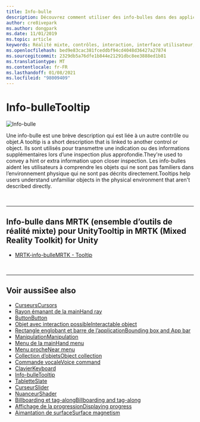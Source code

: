 ```yaml
---
title: Info-bulle
description: Découvrez comment utiliser des info-bulles dans des applications de réalité mixte, qui sont des descriptions courtes qui sont liées à un autre contrôle ou objet.
author: cre8ivepark
ms.author: dongpark
ms.date: 11/01/2019
ms.topic: article
keywords: Réalité mixte, contrôles, interaction, interface utilisateur, expérience utilisateur, casque de réalité mixte, casque de réalité mixte, casque de réalité virtuelle, HoloLens, info-bulle, MRTK, boîte à outils de réalité mixte
ms.openlocfilehash: bed9e83cac381fceddbf94cd4048d36427a27874
ms.sourcegitcommit: 2329db5a76dfe1b844e21291dbc8ee3888ed1b81
ms.translationtype: MT
ms.contentlocale: fr-FR
ms.lasthandoff: 01/08/2021
ms.locfileid: "98009409"
---
```

# <a name="tooltip"></a><span data-ttu-id="7e046-104">Info-bulle</span><span class="sxs-lookup"><span data-stu-id="7e046-104">Tooltip</span></span>

![Info-bulle](images/UX_Hero_Tooltip.jpg)

<span data-ttu-id="7e046-106">Une info-bulle est une brève description qui est liée à un autre contrôle ou objet.</span><span class="sxs-lookup"><span data-stu-id="7e046-106">A tooltip is a short description that is linked to another control or object.</span></span> <span data-ttu-id="7e046-107">Ils sont utilisés pour transmettre une indication ou des informations supplémentaires lors d’une inspection plus approfondie.</span><span class="sxs-lookup"><span data-stu-id="7e046-107">They're used to convey a hint or extra information upon closer inspection.</span></span> <span data-ttu-id="7e046-108">Les info-bulles aident les utilisateurs à comprendre les objets qui ne sont pas familiers dans l’environnement physique qui ne sont pas décrits directement.</span><span class="sxs-lookup"><span data-stu-id="7e046-108">Tooltips help users understand unfamiliar objects in the physical environment that aren't described directly.</span></span> 

<br>

---

## <a name="tooltip-in-mrtk-mixed-reality-toolkit-for-unity"></a><span data-ttu-id="7e046-109">Info-bulle dans MRTK (ensemble d’outils de réalité mixte) pour Unity</span><span class="sxs-lookup"><span data-stu-id="7e046-109">Tooltip in MRTK (Mixed Reality Toolkit) for Unity</span></span>

* [<span data-ttu-id="7e046-110">MRTK-info-bulle</span><span class="sxs-lookup"><span data-stu-id="7e046-110">MRTK - Tooltip</span></span>](https://microsoft.github.io/MixedRealityToolkit-Unity/Documentation/README_Tooltip.html)

<br>

---

## <a name="see-also"></a><span data-ttu-id="7e046-111">Voir aussi</span><span class="sxs-lookup"><span data-stu-id="7e046-111">See also</span></span>

* [<span data-ttu-id="7e046-112">Curseurs</span><span class="sxs-lookup"><span data-stu-id="7e046-112">Cursors</span></span>](cursors.md)
* [<span data-ttu-id="7e046-113">Rayon émanant de la main</span><span class="sxs-lookup"><span data-stu-id="7e046-113">Hand ray</span></span>](point-and-commit.md)
* [<span data-ttu-id="7e046-114">Button</span><span class="sxs-lookup"><span data-stu-id="7e046-114">Button</span></span>](button.md)
* [<span data-ttu-id="7e046-115">Objet avec interaction possible</span><span class="sxs-lookup"><span data-stu-id="7e046-115">Interactable object</span></span>](interactable-object.md)
* [<span data-ttu-id="7e046-116">Rectangle englobant et barre de l’application</span><span class="sxs-lookup"><span data-stu-id="7e046-116">Bounding box and App bar</span></span>](app-bar-and-bounding-box.md)
* [<span data-ttu-id="7e046-117">Manipulation</span><span class="sxs-lookup"><span data-stu-id="7e046-117">Manipulation</span></span>](direct-manipulation.md)
* [<span data-ttu-id="7e046-118">Menu de la main</span><span class="sxs-lookup"><span data-stu-id="7e046-118">Hand menu</span></span>](hand-menu.md)
* [<span data-ttu-id="7e046-119">Menu proche</span><span class="sxs-lookup"><span data-stu-id="7e046-119">Near menu</span></span>](near-menu.md)
* [<span data-ttu-id="7e046-120">Collection d’objets</span><span class="sxs-lookup"><span data-stu-id="7e046-120">Object collection</span></span>](object-collection.md)
* [<span data-ttu-id="7e046-121">Commande vocale</span><span class="sxs-lookup"><span data-stu-id="7e046-121">Voice command</span></span>](voice-input.md)
* [<span data-ttu-id="7e046-122">Clavier</span><span class="sxs-lookup"><span data-stu-id="7e046-122">Keyboard</span></span>](keyboard.md)
* [<span data-ttu-id="7e046-123">Info-bulle</span><span class="sxs-lookup"><span data-stu-id="7e046-123">Tooltip</span></span>](tooltip.md)
* [<span data-ttu-id="7e046-124">Tablette</span><span class="sxs-lookup"><span data-stu-id="7e046-124">Slate</span></span>](slate.md)
* [<span data-ttu-id="7e046-125">Curseur</span><span class="sxs-lookup"><span data-stu-id="7e046-125">Slider</span></span>](slider.md)
* [<span data-ttu-id="7e046-126">Nuanceur</span><span class="sxs-lookup"><span data-stu-id="7e046-126">Shader</span></span>](shader.md)
* [<span data-ttu-id="7e046-127">Billboarding et tag-along</span><span class="sxs-lookup"><span data-stu-id="7e046-127">Billboarding and tag-along</span></span>](billboarding-and-tag-along.md)
* [<span data-ttu-id="7e046-128">Affichage de la progression</span><span class="sxs-lookup"><span data-stu-id="7e046-128">Displaying progress</span></span>](progress.md)
* [<span data-ttu-id="7e046-129">Aimantation de surface</span><span class="sxs-lookup"><span data-stu-id="7e046-129">Surface magnetism</span></span>](surface-magnetism.md)
